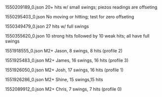 1550209189_0.json
20+ hits w/ small swings; piezos readings are offseting 

1550295403_0.json
No moving or hitting; test for zero offseting

1550349479_0.json
27 hits w/ full swings

1550355620_0.json
10 strong hits followed by 10 weak hits; all have full swings

1551918555_0.json
M2+ Jason, 8 swings, 8 hits (profile 2)

1551925483_0.json
M2+ James, 16 swings, 16 hits (profile 3)

1551926050_0.json
M2+ Josh, 17 swings, 16 hits (profile 1)

1551926286_0.json
M2+ Shine, 15 swings,15 hits

1552089912_0.json
M2+ Chris, 7 swings, 7 hits (profile 0)
